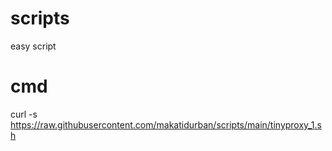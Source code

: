 # scripts
easy script

# cmd
curl -s https://raw.githubusercontent.com/makatidurban/scripts/main/tinyproxy_1.sh
